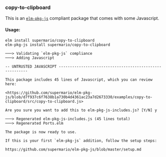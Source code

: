 ### copy-to-clipboard

This is an [`elm-pkg-js`](https://github.com/supermario/elm-pkg-js) compliant package that comes with some Javascript.

#### Usage:

```
elm install supermario/copy-to-clipboard
elm-pkg-js install supermario/copy-to-clipboard

───> Validating `elm-pkg-js` compliance
───> Adding Javascript

-- UNTRUSTED JAVASCRIPT --------------------------------------------------------

This package includes 45 lines of Javascript, which you can review here:

<https://github.com/supermario/elm-pkg-js/blob/d7f937c6f7638b1a730b4d4361ac23a7d2673330/examples/copy-to-clipboard/src/copy-to-clipboard.js>

Are you sure you want to add this to elm-pkg-js-includes.js? [Y/N] y

───> Regenerated elm-pkg-js-includes.js (45 lines total)
───> Regenerated Ports.elm

The package is now ready to use.

If this is your first `elm-pkg-js` addition, follow the setup steps:

https://github.com/supermario/elm-pkg-js/blob/master/setup.md
```
